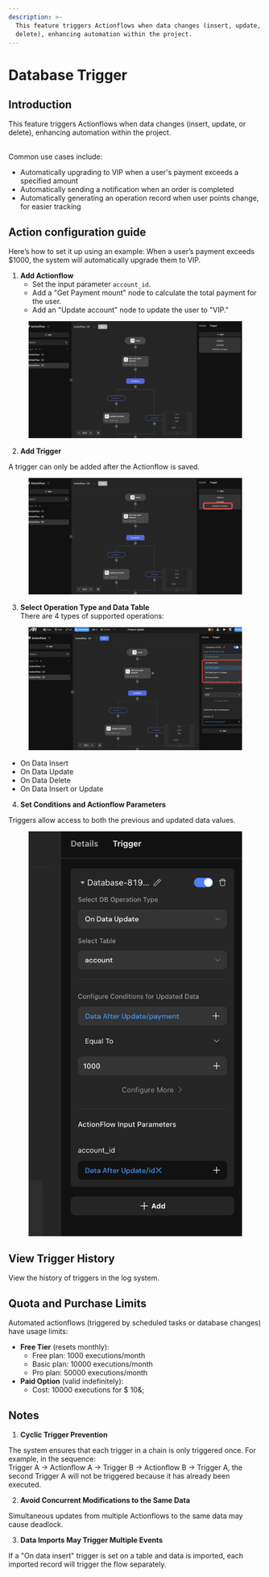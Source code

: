 ```yaml
---
description: >-
  This feature triggers Actionflows when data changes (insert, update, or
  delete), enhancing automation within the project.
---
```


# Database Trigger

## Introduction

This feature triggers Actionflows when data changes (insert, update, or delete), enhancing automation within the project.

\
Common use cases include:

* Automatically upgrading to VIP when a user's payment exceeds a specified amount
* Automatically sending a notification when an order is completed
* Automatically generating an operation record when user points change, for easier tracking

## Action configuration guide

Here’s how to set it up using an example: When a user’s payment exceeds $1000, the system will automatically upgrade them to VIP.

1. **Add Actionflow**
   * Set the input parameter `account_id`.
   * Add a "Get Payment mount" node to calculate the total payment for the user.
   * Add an "Update account" node to update the user to "VIP."

<figure><img src="../../.gitbook/assets/截屏2024-11-06 12.30.44.png" alt=""><figcaption></figcaption></figure>

2. **Add Trigger**

A trigger can only be added after the Actionflow is saved.

<figure><img src="../../.gitbook/assets/AgdIHZO4bG.png" alt=""><figcaption></figcaption></figure>



3. **Select Operation Type and Data Table**\
   There are 4 types of supported operations:

<figure><img src="../../.gitbook/assets/20241106-135707.png" alt=""><figcaption></figcaption></figure>

* On Data Insert
* On Data Update
* On Data Delete&#x20;
* On Data Insert or Update

4. **Set Conditions and Actionflow Parameters**

Triggers allow access to both the previous and updated data values.

<figure><img src="../../.gitbook/assets/截屏2024-11-06 12.33.29.png" alt=""><figcaption></figcaption></figure>

## View Trigger History

View the history of triggers in the log system.

## Quota and Purchase Limits

Automated actionflows (triggered by scheduled tasks or database changes) have usage limits:

* **Free Tier** (resets monthly):
  * Free plan: 1000 executions/month
  * Basic plan: 10000 executions/month
  * Pro plan: 50000 executions/month
* **Paid Option** (valid indefinitely):
  * Cost: 10000 executions for $ 10&;

## Notes

1. **Cyclic Trigger Prevention**

The system ensures that each trigger in a chain is only triggered once. For example, in the sequence:\
Trigger A → Actionflow A → Trigger B → Actionflow B → Trigger A, the second Trigger A will not be triggered because it has already been executed.

2. **Avoid Concurrent Modifications to the Same Data**

Simultaneous updates from multiple Actionflows to the same data may cause deadlock.

3. **Data Imports May Trigger Multiple Events**

If a "On data insert" trigger is set on a table and data is imported, each imported record will trigger the flow separately.
